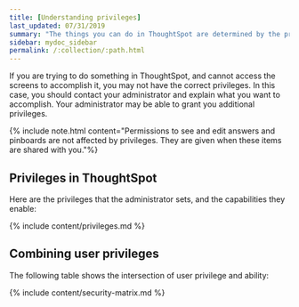 ```yaml
---
title: [Understanding privileges]
last_updated: 07/31/2019
summary: "The things you can do in ThoughtSpot are determined by the privileges you have. Privileges are granted through group membership."
sidebar: mydoc_sidebar
permalink: /:collection/:path.html
---
```

If you are trying to do something in ThoughtSpot, and cannot access the screens to accomplish it, you may not have the correct privileges. In this case, you should contact your administrator and explain what you want to accomplish. Your administrator may be able to grant you additional privileges.

{% include note.html content="Permissions to see and edit answers and pinboards are not affected by privileges. They are given when these items are shared with you."%}

## Privileges in ThoughtSpot

Here are the privileges that the administrator sets, and the capabilities they enable:

{% include content/privileges.md %}

## Combining user privileges

The following table shows the intersection of user privilege and ability:

{% include content/security-matrix.md %}
